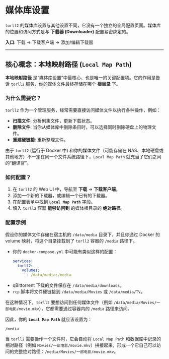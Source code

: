 # 媒体库设置

`torll2` 的媒体库设置与其他设置不同，它没有一个独立的全局配置页面。媒体库的位置和访问方式是与 **下载器 (Downloader)** 配置紧密绑定的。

**入口**: 下载 -> 下载客户端 -> 添加/编辑下载器

---

## 核心概念：本地映射路径 (`Local Map Path`)

**本地映射路径** 是“媒体库设置”中最核心、也是唯一的关键配置项。它的作用是告诉 `torll2` 服务，你的媒体文件最终存储在哪个 **根目录** 下。

### 为什么需要它？

`torll2` 作为一个管理服务，经常需要直接访问媒体文件以执行各种操作，例如：

- **扫描文件**: 分析剧集文件，更新下载状态。
- **删除文件**: 当你从媒体库中删除条目时，可以选择同时删除硬盘上的物理文件。
- **重建硬链接**: 重新整理文件。

由于 `torll2` (运行于 Docker 中) 和你的媒体文件（可能存储在 NAS、本地硬盘或其他地方）不一定在同一个文件系统路径下，`Local Map Path` 就充当了它们之间的“翻译官”。

### 如何配置？

1.  在 `torll2` 的 Web UI 中，导航至 **下载** -> **下载客户端**。
2.  添加一个新的下载器，或编辑一个已有的下载器。
3.  在配置表单中找到 **`Local Map Path`** 字段。
4.  填入 `torll2` 容器 **能够访问到** 的媒体根目录的 **绝对路径**。

### 配置示例

假设你的媒体文件存储在宿主机的 `/data/media` 目录下，并且你通过 Docker 的 volume 映射，将这个目录挂载到了 `torll2` 容器的 `/media` 路径下。

-   你的 `docker-compose.yml` 中可能有类似这样的配置：
    ```yaml
    services:
      torll2:
        volumes:
          - /data/media:/media
    ```
-   qBittorrent 下载的文件保存在 `/data/media/downloads`。
-   `rcp` 脚本将文件硬链接到 `/data/media/Movies` 或 `/data/media/TV`。

在这种情况下，`torll2` 要想访问到任何媒体文件（例如 `/data/media/Movies/一部电影/movie.mkv`），它都需要通过容器内的 `/media` 路径来访问。

因此，你的 **`Local Map Path`** 就应该设置为：

```
/media
```

当 `torll2` 需要操作一个文件时，它会自动将 `Local Map Path` 和数据库中记录的相对路径（例如 `Movies/一部电影/movie.mkv`）拼接起来，形成一个它自己可以访问的完整绝对路径：`/media/Movies/一部电影/movie.mkv`。

